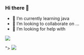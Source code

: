 ### Hi there 👋
- 🌱 I’m currently learning java
- 👯 I’m looking to collaborate on ...
- 🤔 I’m looking for help with


<p align="left">
  <a href="<p align="left">
  <a href="https://www.linkedin.com/in/chathushka-madumal-030785264/">
    <img src="https://skillicons.dev/icons?i=linkedin" />
  </a>
</p>">
    <img src="https://skillicons.dev/icons?i=linkedin" />
  </a>
</p>
<!--
**chathushka1/chathushka1** is a ✨ _special_ ✨ repository because its `README.md` (this file) appears on your GitHub profile.

Here are some ideas to get you started:

- 🔭 I’m currently working on ...
- 🌱 I’m currently learning ...
- 👯 I’m looking to collaborate on ...
- 🤔 I’m looking for help with ...
- 💬 Ask me about ...
- 📫 How to reach me: ...
- 😄 Pronouns: ...
- ⚡ Fun fact: ...
-->
